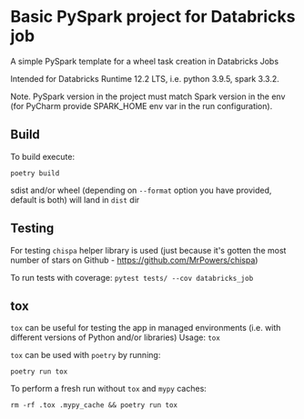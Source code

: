 # Basic PySpark project for Databricks job

A simple PySpark template for a wheel task creation in Databricks Jobs

Intended for Databricks Runtime 12.2 LTS, i.e. python 3.9.5, spark 3.3.2.

Note. PySpark version in the project must match Spark version in the env
(for PyCharm provide SPARK_HOME env var in the run configuration).

## Build
To build execute:

`poetry build`

sdist and/or wheel (depending on `--format` option you have provided, default is both) will land in `dist` dir

## Testing
For testing `chispa` helper library is used 
(just because it's gotten the most number of stars on Github - https://github.com/MrPowers/chispa)

To run tests with coverage:
`pytest tests/ --cov databricks_job`

## tox

`tox` can be useful for testing the app in managed environments
(i.e. with different versions of Python and/or libraries)
Usage:
`tox`

`tox` can be used with `poetry` by running:

```poetry run tox```

To perform a fresh run without `tox` and `mypy` caches:

```rm -rf .tox .mypy_cache && poetry run tox```
